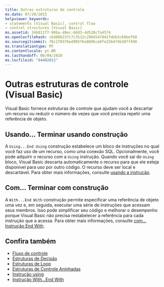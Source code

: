 ```yaml
---
title: Outras estruturas de controle
ms.date: 07/20/2015
helpviewer_keywords:
- statements [Visual Basic], control flow
- control structures [Visual Basic]
ms.assetid: 24b811f7-98ba-40ec-8dd3-4d528cfa4574
ms.openlocfilehash: c6d80b237c7c3512c2904547842fdeb3c69bef68
ms.sourcegitcommit: f8c270376ed905f6a8896ce0fe25b4f4b38ff498
ms.translationtype: MT
ms.contentlocale: pt-BR
ms.lasthandoff: 06/04/2020
ms.locfileid: "84402012"
---
```

# <a name="other-control-structures-visual-basic"></a>Outras estruturas de controle (Visual Basic)
Visual Basic fornece estruturas de controle que ajudam você a descartar um recurso ou reduzir o número de vezes que você precisa repetir uma referência de objeto.  
  
## <a name="usingend-using-construction"></a>Usando... Terminar usando construção  
 A `Using...End Using` construção estabelece um bloco de instruções no qual você faz uso de um recurso, como uma conexão SQL. Opcionalmente, você pode adquirir o recurso com a `Using` instrução. Quando você sai do `Using` bloco, Visual Basic descarta automaticamente o recurso para que ele esteja disponível para uso por outro código. O recurso deve ser local e descartável. Para obter mais informações, consulte [usando a instrução](../../../language-reference/statements/using-statement.md).  
  
## <a name="withend-with-construction"></a>Com... Terminar com construção  
 A `With...End With` construção permite especificar uma referência de objeto uma vez e, em seguida, executar uma série de instruções que acessam seus membros. Isso pode simplificar seu código e melhorar o desempenho porque Visual Basic não precisa restabelecer a referência para cada instrução que a acessa. Para obter mais informações, consulte [com... Instrução End With](../../../language-reference/statements/with-end-with-statement.md).  
  
## <a name="see-also"></a>Confira também

- [Fluxo de controle](index.md)
- [Estruturas de Decisão](decision-structures.md)
- [Estruturas de Loop](loop-structures.md)
- [Estruturas de Controle Aninhadas](nested-control-structures.md)
- [Instrução using](../../../language-reference/statements/using-statement.md)
- [Instrução With...End With](../../../language-reference/statements/with-end-with-statement.md)
